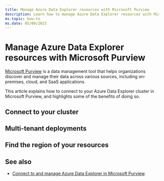 ```yaml
---
title: Manage Azure Data Explorer resources with Microsoft Purview
description: Learn how to manage Azure Data Explorer resources with Microsoft Purview.
ms.topic: how-to
ms.date: 05/09/2023
---
```


# Manage Azure Data Explorer resources with Microsoft Purview

[Microsoft Purview](/azure/purview/overview) is a data management tool that helps organizations discover and manage their data across various sources, including on-premises, cloud, and SaaS applications.

This article explains how to connect to your Azure Data Explorer cluster in Microsoft Purview, and highlights some of the benefits of doing so.

## Connect to your cluster

## Multi-tenant deployments

## Find the region of your resources

## See also

* [Connect to and manage Azure Data Explorer in Microsoft Purview](/azure/purview/register-scan-azure-data-explorer).
